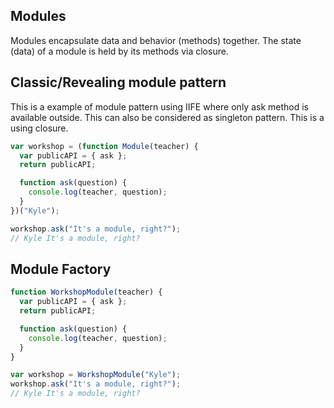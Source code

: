 ## Modules

Modules encapsulate data and behavior (methods) together. The state (data) of a module is held by its methods via closure.

## Classic/Revealing module pattern

This is a example of module pattern using IIFE where only ask method is available outside. This can also be considered as singleton pattern. This is a using closure.

```js
var workshop = (function Module(teacher) {
  var publicAPI = { ask };
  return publicAPI;

  function ask(question) {
    console.log(teacher, question);
  }
})("Kyle");

workshop.ask("It's a module, right?");
// Kyle It's a module, right?
```

## Module Factory

```js
function WorkshopModule(teacher) {
  var publicAPI = { ask };
  return publicAPI;

  function ask(question) {
    console.log(teacher, question);
  }
}

var workshop = WorkshopModule("Kyle");
workshop.ask("It's a module, right?");
// Kyle It's a module, right?
```
